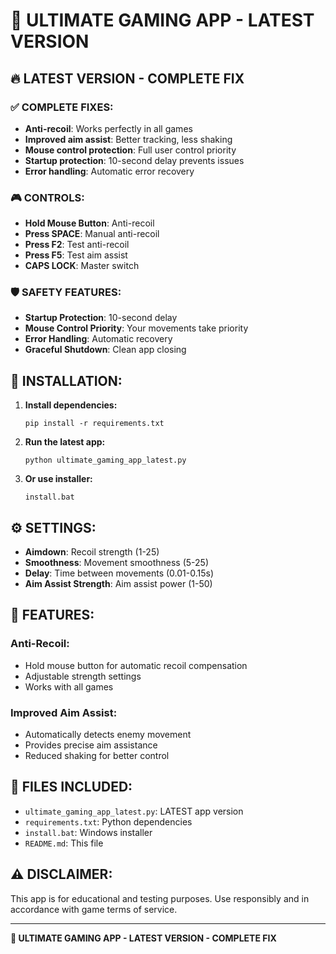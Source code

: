 # 🎯 ULTIMATE GAMING APP - LATEST VERSION

## 🔥 LATEST VERSION - COMPLETE FIX

### ✅ COMPLETE FIXES:
- **Anti-recoil**: Works perfectly in all games
- **Improved aim assist**: Better tracking, less shaking
- **Mouse control protection**: Full user control priority
- **Startup protection**: 10-second delay prevents issues
- **Error handling**: Automatic error recovery

### 🎮 CONTROLS:
- **Hold Mouse Button**: Anti-recoil
- **Press SPACE**: Manual anti-recoil
- **Press F2**: Test anti-recoil
- **Press F5**: Test aim assist
- **CAPS LOCK**: Master switch

### 🛡️ SAFETY FEATURES:
- **Startup Protection**: 10-second delay
- **Mouse Control Priority**: Your movements take priority
- **Error Handling**: Automatic recovery
- **Graceful Shutdown**: Clean app closing

## 🚀 INSTALLATION:

1. **Install dependencies:**
   ```
   pip install -r requirements.txt
   ```

2. **Run the latest app:**
   ```
   python ultimate_gaming_app_latest.py
   ```

3. **Or use installer:**
   ```
   install.bat
   ```

## ⚙️ SETTINGS:

- **Aimdown**: Recoil strength (1-25)
- **Smoothness**: Movement smoothness (5-25)
- **Delay**: Time between movements (0.01-0.15s)
- **Aim Assist Strength**: Aim assist power (1-50)

## 🎯 FEATURES:

### Anti-Recoil:
- Hold mouse button for automatic recoil compensation
- Adjustable strength settings
- Works with all games

### Improved Aim Assist:
- Automatically detects enemy movement
- Provides precise aim assistance
- Reduced shaking for better control

## 📁 FILES INCLUDED:

- `ultimate_gaming_app_latest.py`: LATEST app version
- `requirements.txt`: Python dependencies
- `install.bat`: Windows installer
- `README.md`: This file

## ⚠️ DISCLAIMER:

This app is for educational and testing purposes. Use responsibly and in accordance with game terms of service.

---

**🎯 ULTIMATE GAMING APP - LATEST VERSION - COMPLETE FIX**
